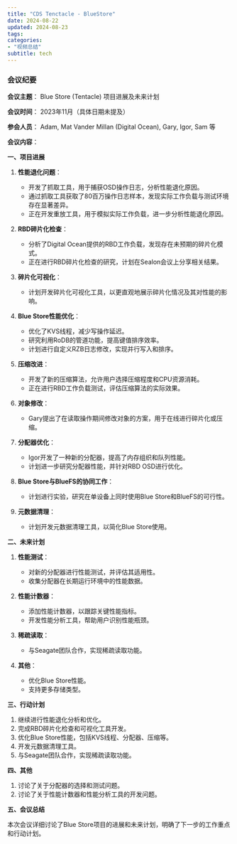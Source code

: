 ```yaml
---
title: "CDS Tenctacle - BlueStore"
date: 2024-08-22
updated: 2024-08-23
tags:
categories:
- "视频总结"
subtitle: tech
---
```




### 会议纪要

**会议主题**： Blue Store (Tentacle) 项目进展及未来计划

**会议时间**： 2023年11月（具体日期未提及）

**参会人员**： Adam, Mat Vander Millan (Digital Ocean), Gary, Igor, Sam 等

**会议内容**：

**一、项目进展**

1. **性能退化问题**：
    - 开发了抓取工具，用于捕获OSD操作日志，分析性能退化原因。
    - 通过抓取工具获取了80百万操作日志样本，发现实际工作负载与测试环境存在显著差异。
    - 正在开发重放工具，用于模拟实际工作负载，进一步分析性能退化原因。

2. **RBD碎片化检查**：
    - 分析了Digital Ocean提供的RBD工作负载，发现存在未预期的碎片化模式。
    - 正在进行RBD碎片化检查的研究，计划在Sealon会议上分享相关结果。

3. **碎片化可视化**：
    - 计划开发碎片化可视化工具，以更直观地展示碎片化情况及其对性能的影响。

4. **Blue Store性能优化**：
    - 优化了KVS线程，减少写操作延迟。
    - 研究利用RoDB的管道功能，提高键值排序效率。
    - 计划进行自定义RZB日志修改，实现并行写入和排序。

5. **压缩改进**：
    - 开发了新的压缩算法，允许用户选择压缩程度和CPU资源消耗。
    - 正在进行RBD工作负载测试，评估压缩算法的实际效果。

6. **对象修改**：
    - Gary提出了在读取操作期间修改对象的方案，用于在线进行碎片化或压缩。

7. **分配器优化**：
    - Igor开发了一种新的分配器，提高了内存组织和队列性能。
    - 计划进一步研究分配器性能，并针对RBD OSD进行优化。

8. **Blue Store与BlueFS的协同工作**：
    - 计划进行实验，研究在单设备上同时使用Blue Store和BlueFS的可行性。

9. **元数据清理**：
    - 计划开发元数据清理工具，以简化Blue Store使用。

**二、未来计划**

1. **性能测试**：
    - 对新的分配器进行性能测试，并评估其适用性。
    - 收集分配器在长期运行环境中的性能数据。

2. **性能计数器**：
    - 添加性能计数器，以跟踪关键性能指标。
    - 开发性能分析工具，帮助用户识别性能瓶颈。

3. **稀疏读取**：
    - 与Seagate团队合作，实现稀疏读取功能。

4. **其他**：
    - 优化Blue Store性能。
    - 支持更多存储类型。

**三、行动计划**

1. 继续进行性能退化分析和优化。
2. 完成RBD碎片化检查和可视化工具开发。
3. 优化Blue Store性能，包括KVS线程、分配器、压缩等。
4. 开发元数据清理工具。
5. 与Seagate团队合作，实现稀疏读取功能。

**四、其他**

1. 讨论了关于分配器的选择和测试问题。
2. 讨论了关于性能计数器和性能分析工具的开发问题。

**五、会议总结**

本次会议详细讨论了Blue Store项目的进展和未来计划，明确了下一步的工作重点和行动计划。